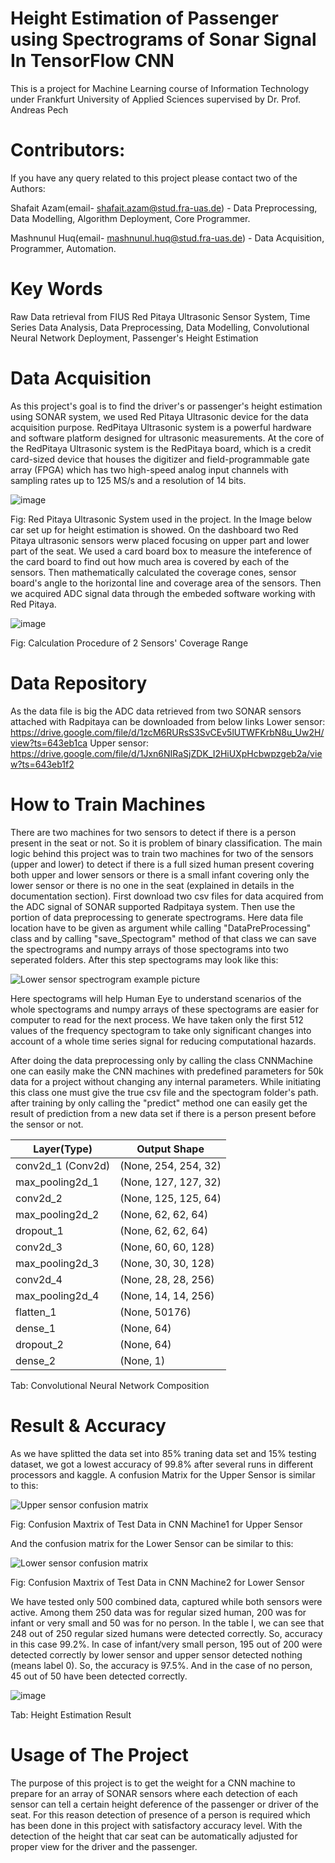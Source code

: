 # Height Estimation of Passenger using Spectrograms of Sonar Signal In TensorFlow CNN
This is a project for Machine Learning course of Information Technology under Frankfurt University of Applied Sciences supervised by Dr. Prof. Andreas Pech
# Contributors:
If you have any query related to this project please contact two of the Authors:

Shafait Azam(email- shafait.azam@stud.fra-uas.de) - Data Preprocessing, Data Modelling, Algorithm Deployment, Core Programmer.

Mashnunul Huq(email- mashnunul.huq@stud.fra-uas.de) - Data Acquisition, Programmer, Automation.
# Key Words
Raw Data retrieval from FIUS Red Pitaya Ultrasonic Sensor System, Time Series Data Analysis, Data Preprocessing, Data Modelling, Convolutional Neural Network Deployment, Passenger's Height Estimation

# Data Acquisition
As this project's goal is to find the driver's or passenger's height estimation using SONAR system, we used Red Pitaya Ultrasonic device for the data acquisition purpose. RedPitaya Ultrasonic system is a powerful hardware and software platform designed for ultrasonic measurements. At the core of the RedPitaya Ultrasonic system is the RedPitaya board, which is a credit card-sized device that houses the digitizer and field-programmable gate array (FPGA) which has two high-speed analog input channels with sampling rates up to 125 MS/s and a resolution of 14 bits.

![image](https://github.com/ShafaitAzam/Deep-Learning-Project-1/assets/59325753/f236aa41-4d69-4b4d-9a7a-1193ad0dfe7b)

Fig: Red Pitaya Ultrasonic System used in the project.
In the Image below car set up for height estimation is showed. On the dashboard two Red Pitaya ultrasonic sensors werw placed focusing on upper part and lower part of the seat. We used a card board box to measure the inteference of the card board to find out how much area is covered by each of the sensors. Then mathematically calculated the coverage cones, sensor board's angle to the horizontal line and coverage area of the sensors. Then we acquired ADC signal data through the embeded software working with Red Pitaya.

![image](https://github.com/ShafaitAzam/Deep-Learning-Project-1/assets/59325753/6ea024c0-6010-48fe-ae9c-2e1756d41037)

Fig: Calculation Procedure of 2 Sensors' Coverage Range

# Data Repository
As the data file is big the ADC data retrieved from two SONAR sensors attached with Radpitaya can be downloaded from below links
Lower sensor: https://drive.google.com/file/d/1zcM6RURsS3SvCEv5lUTWFKrbN8u_Uw2H/view?ts=643eb1ca
Upper sensor: https://drive.google.com/file/d/1Jxn6NIRaSjZDK_I2HiUXpHcbwpzgeb2a/view?ts=643eb1f2

# How to Train Machines
There are two machines for two sensors to detect if there is a person present in the seat or not. So it is problem of binary classification. The main logic behind this project was to train two machines for two of the sensors (upper and lower) to detect if there is a full sized human present covering both upper and lower sensors or there is a small infant covering only the lower sensor or there is no one in the seat (explained in details in the documentation section).
First download two csv files for data acquired from the ADC signal of SONAR supported Radpitaya system. Then use the portion of data preprocessing to generate spectrograms. Here data file location have to be given as argument while calling "DataPreProcessing" class and by calling "save_Spectogram" method of that class we can save the spectrograms and numpy arrays of those spectograms into two seperated folders. After this step spectograms may look like this:

![Lower sensor spectrogram example picture](https://user-images.githubusercontent.com/59325753/234520045-3151bfe1-d1aa-4644-9209-117b812f83c7.jpg)

Here spectograms will help Human Eye to understand scenarios of the whole spectograms and numpy arrays of these spectograms are easier for computer to read for the next process. We have taken only the first 512 values of the frequency spectogram to take only significant changes into account of a whole time series signal for reducing computational hazards.


After doing the data preprocessing only by calling the class CNNMachine one can easily make the CNN machines with predefined parameters for 50k data for a project without changing any internal parameters. While initiating this class one must give the true csv file and the spectogram folder's path. after training by only calling the "predict" method one can easily get the result of prediction from a new data set if there is a person present before the sensor or not.

| Layer(Type)       | Output Shape |
|------------------------|----------------------|
| conv2d_1 (Conv2d)      | (None, 254, 254, 32) |
| max_pooling2d_1        | (None, 127, 127, 32) |
| conv2d_2               | (None, 125, 125, 64) |
| max_pooling2d_2        | (None, 62, 62, 64)   |
| dropout_1              | (None, 62, 62, 64)   |
| conv2d_3               | (None, 60, 60, 128)  |
| max_pooling2d_3        | (None, 30, 30, 128)  |
| conv2d_4               | (None, 28, 28, 256)  |
| max_pooling2d_4        | (None, 14, 14, 256)  |
| flatten_1              | (None, 50176)        |
| dense_1                | (None, 64)           |
| dropout_2              | (None, 64)           |
| dense_2                | (None, 1)            |

Tab: Convolutional Neural Network Composition

# Result & Accuracy
As we have splitted the data set into 85% traning data set and 15% testing dataset, we got a lowest accuracy of 99.8% after several runs in different processors and kaggle. 
A confusion Matrix for the Upper Sensor is similar to this:

![Upper sensor confusion matrix](https://user-images.githubusercontent.com/59325753/234520566-049dc48b-f000-477f-a9dc-85d2eb3a32fe.jpg)

Fig: Confusion Maxtrix of Test Data in CNN Machine1 for Upper Sensor

And the confusion matrix for the Lower Sensor can be similar to this:

![Lower sensor confusion matrix](https://user-images.githubusercontent.com/59325753/234520470-f8ebe1f7-5677-4653-92e9-7bebeb34bc7e.jpg)

Fig: Confusion Maxtrix of Test Data in CNN Machine2 for Lower Sensor

We have tested only 500 combined data, captured while both sensors were active. Among them 250 data was for regular sized human, 200 was for infant or very small and 50 was for no person. In the table I, we can see that 248 out of 250 regular sized humans were detected correctly. So, accuracy in this case 99.2%. In case of infant/very small person, 195 out of 200 were detected correctly by lower sensor and upper sensor detected nothing (means label 0). So, the accuracy is 97.5%. And in the case of no person, 45 out of 50 have been detected correctly.

![image](https://github.com/ShafaitAzam/Deep-Learning-Project-1/assets/59325753/f49f7b57-c2fd-4ea5-b6eb-776d8353d4ee)

Tab: Height Estimation Result

# Usage of The Project 
The purpose of this project is to get the weight for a CNN machine to prepare for an array of SONAR sensors where each detection of each sensor can tell a certain height deference of the passenger or driver of the seat. For this reason detection of presence of a person is required which has been done in this project with satisfactory accuracy level. With the detection of the height that car seat can be automatically adjusted for proper view for the driver and the passenger.     
